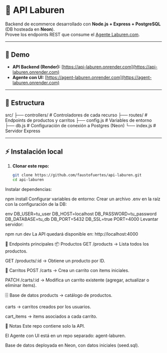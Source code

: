 # 🛒 API Laburen

Backend de ecommerce desarrollado con **Node.js + Express + PostgreSQL** (DB hosteada en **Neon**).  
Provee los endpoints REST que consume el [Agente Laburen.com](https://github.com/faustofuertes/agent-laburen).

---

## 🚀 Demo

- **API Backend (Render):** [https://api-laburen.onrender.com](https://api-laburen.onrender.com)  
- **Agente con UI:** [https://agent-laburen.onrender.com](https://agent-laburen.onrender.com)

---

## 📂 Estructura

src/
├── controllers/ # Controladores de cada recurso
├── routes/ # Endpoints de productos y carritos
├── config.js # Variables de entorno
├── db.js # Configuración de conexión a Postgres (Neon)
└── index.js # Servidor Express

---

## ⚡ Instalación local

1. **Clonar este repo:**
   ```bash
   git clone https://github.com/faustofuertes/api-laburen.git
   cd api-laburen
Instalar dependencias:

npm install
Configurar variables de entorno:
Crear un archivo .env en la raíz con la configuración de la DB:

env
DB_USER=tu_user
DB_HOST=localhost
DB_PASSWORD=tu_password
DB_DATABASE=tu_db
DB_PORT=5432
DB_SSL=true
PORT=4000
Levantar servidor:

npm run dev
La API quedará disponible en: http://localhost:4000

🔌 Endpoints principales
📦 Productos
GET /products → Lista todos los productos.

GET /products/:id → Obtiene un producto por ID.

🛒 Carritos
POST /carts → Crea un carrito con items iniciales.

PATCH /carts/:id → Modifica un carrito existente (agregar, actualizar o eliminar items).

🗄️ Base de datos
products → catálogo de productos.

carts → carritos creados por los usuarios.

cart_items → items asociados a cada carrito.

📝 Notas
Este repo contiene solo la API.

El Agente con UI está en un repo separado: agent-laburen.

Base de datos deployada en Neon, con datos iniciales (seed.sql).